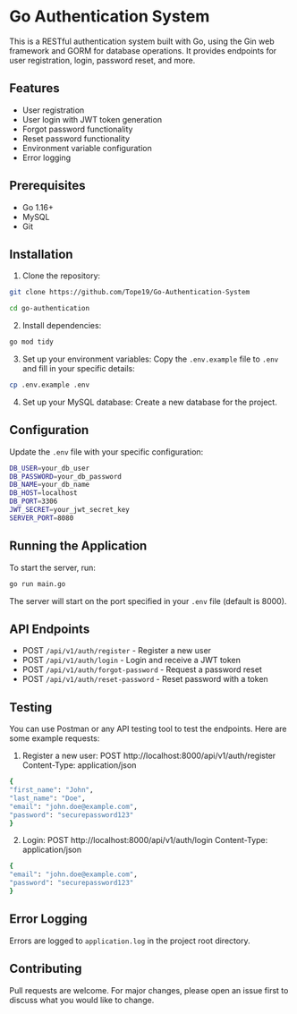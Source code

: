 # Go Authentication System

This is a RESTful authentication system built with Go, using the Gin web framework and GORM for database operations. It provides endpoints for user registration, login, password reset, and more.

## Features

- User registration
- User login with JWT token generation
- Forgot password functionality
- Reset password functionality
- Environment variable configuration
- Error logging

## Prerequisites

- Go 1.16+
- MySQL
- Git

## Installation

1. Clone the repository:
```bash
git clone https://github.com/Tope19/Go-Authentication-System
```
```bash
cd go-authentication
```

2. Install dependencies:
```bash
go mod tidy
```

3. Set up your environment variables:
Copy the `.env.example` file to `.env` and fill in your specific details:
```bash
cp .env.example .env
```

4. Set up your MySQL database:
Create a new database for the project.

## Configuration

Update the `.env` file with your specific configuration:
```bash
DB_USER=your_db_user
DB_PASSWORD=your_db_password
DB_NAME=your_db_name
DB_HOST=localhost
DB_PORT=3306
JWT_SECRET=your_jwt_secret_key
SERVER_PORT=8080
```

## Running the Application

To start the server, run:
```bash
go run main.go
```

The server will start on the port specified in your `.env` file (default is 8000).

## API Endpoints

- POST `/api/v1/auth/register` - Register a new user
- POST `/api/v1/auth/login` - Login and receive a JWT token
- POST `/api/v1/auth/forgot-password` - Request a password reset
- POST `/api/v1/auth/reset-password` - Reset password with a token

## Testing

You can use Postman or any API testing tool to test the endpoints. Here are some example requests:

1. Register a new user:
POST http://localhost:8000/api/v1/auth/register
Content-Type: application/json
```bash
{
"first_name": "John",
"last_name": "Doe",
"email": "john.doe@example.com",
"password": "securepassword123"
}
```

2. Login:
POST http://localhost:8000/api/v1/auth/login
Content-Type: application/json
```bash
{
"email": "john.doe@example.com",
"password": "securepassword123"
}
```

## Error Logging

Errors are logged to `application.log` in the project root directory.

## Contributing

Pull requests are welcome. For major changes, please open an issue first to discuss what you would like to change.
